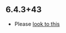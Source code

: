 ## 6.4.3+43

- Please [look to this](https://dooboolab.github.io/flutter_sound/book/CHANGELOG.html)

